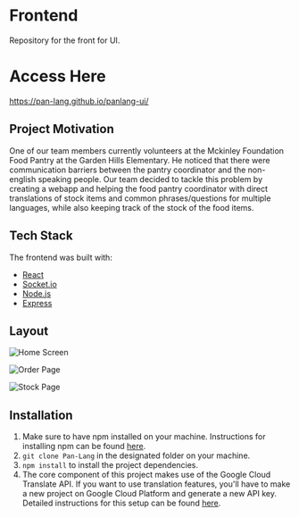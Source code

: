 # Frontend
Repository for the front for UI.

# Access Here
https://pan-lang.github.io/panlang-ui/

## Project Motivation
One of our team members currently volunteers at the Mckinley Foundation Food Pantry at the Garden Hills Elementary. He noticed that there were communication barriers between the pantry coordinator and the non-english speaking people. Our team decided to tackle this problem by creating a webapp and helping the food pantry coordinator with direct translations of stock items and common phrases/questions for multiple languages, while also keeping track of the stock of the food items.

## Tech Stack
The frontend was built with:
  - [React](https://reactjs.org/)
  - [Socket.io](https://socket.io/)
  - [Node.js](https://nodejs.org/en/)
  - [Express](https://expressjs.com/)
  
  ## Layout
  ![Home Screen](https://i.imgur.com/KGQU9MB.png)
  
  ![Order Page](https://i.imgur.com/XOxpZuT.png)
  
  ![Stock Page](https://i.imgur.com/MBkCd2z.png)
  
  ## Installation
  1. Make sure to have npm installed on your machine. Instructions for installing npm can be found [here](https://www.npmjs.com/get-npm).
  2. `git clone Pan-Lang` in the designated folder on your machine.
  3. `npm install` to install the project dependencies.
  4. The core component of this project makes use of the Google Cloud Translate API. If you want to use translation features, you'll have to make a new project on Google Cloud Platform and generate a new API key. Detailed instructions for this setup can be found [here](https://cloud.google.com/translate/docs/setup).
